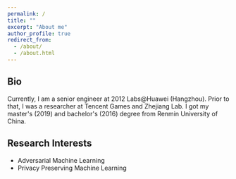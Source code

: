 ```yaml
---
permalink: /
title: ""
excerpt: "About me"
author_profile: true
redirect_from: 
  - /about/
  - /about.html
---
```


## Bio

Currently, I am a senior engineer at 2012 Labs@Huawei (Hangzhou). Prior to that, I was a researcher at Tencent Games and Zhejiang Lab. I got my master's (2019) and bachelor's (2016) degree from Renmin University of China.

## Research Interests

- Adversarial Machine Learning
- Privacy Preserving Machine Learning
